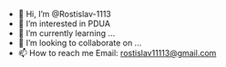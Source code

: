 - 👋 Hi, I’m @Rostislav-1113
- 👀 I’m interested in PDUA
- 🌱 I’m currently learning ...
- 💞️ I’m looking to collaborate on ...
- 📫 How to reach me 
Email: rostislav11113@gmail.com

<!---
Rostislav-1113/Rostislav-1113 is a ✨ special ✨ repository because its `README.md` (this file) appears on your GitHub profile.
You can click the Preview link to take a look at your changes.
--->
